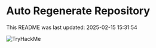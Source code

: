 # Auto Regenerate Repository

This README was last updated: 2025-02-15 15:31:54

 ![TryHackMe](https://tryhackme.com/badge/533634)
